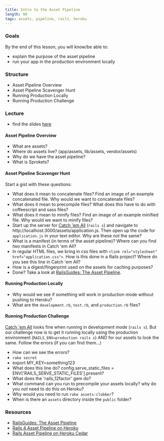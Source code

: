 ```yaml
---
title: Intro to the Asset Pipeline
length: 90
tags: assets, pipeline, rails, heroku
---
```


### Goals

By the end of this lesson, you will know/be able to:

* explain the purpose of the asset pipeline
* run your app in the production environment locally

### Structure

* Asset Pipeline Overview
* Asset Pipeline Scavenger Hunt
* Running Production Locally 
* Running Production Challenge

### Lecture

* find the slides [here](https://www.dropbox.com/s/k4793eg4ovgkkr9/intro_to_asset_pipeline.key?dl=0)

#### Asset Pipeline Overview

* What are assets?
* Where do assets live? (app/assets, lib/assets, vendor/assets)
* Why do we have the asset pipeline?
* What is Sprokets? 

#### Asset Pipeline Scavenger Hunt

Start a gist with these questions:

* What does it mean to concatenate files? Find an image of an example concatenated file. Why would we want to concatenate files? 
* What does it mean to precompile files? What does this have to do with coffeescript and sass files?
* What does it mean to minify files? Find an image of an example minified file. Why would we want to minify files? 
* Start up the server for [Catch 'em All](https://github.com/rwarbelow/catch-em-all) (`rails s`) and navigate to http://localhost:3000/assets/application.js. Then open up the code for `application.js` in your text editor. Why are these *not* the same? 
* What is a manifest (in terms of the asset pipeline)? Where can you find *two* manifests in Catch 'em All? 
* In regular HTML files, we bring in css files with `<link rel="stylesheet" href="application.css">`. How is this done in a Rails project? Where do you see this line in Catch 'em All? 
* How is a digest/fingerprint used on the assets for caching purposes?
* Done? Take a look at [RailsGuides: The Asset Pipeline](http://guides.rubyonrails.org/asset_pipeline.html). 

#### Running Production Locally

* Why would we see if something will work in production mode without pushing to Heroku?
* What are the `development.rb`, `test.rb`, and `production.rb` files? 

#### Running Production Challenge

[Catch 'em All](https://github.com/rwarbelow/catch-em-all) looks fine when running in development mode (`rails s`). But our challenge now is to get it running locally using the production environment (`RAILS_ENV=production rails s`) AND for our assets to look the same. Follow the errors (if you can find them...) 

* How can we see the errors? 
* `rake secret`
* export MY_KEY=something123
* What does this line do? config.serve_static_files = ENV['RAILS_SERVE_STATIC_FILES'].present?
* What does the 'rails_12factor' gem do?
* What command can you run to precompile your assets locally? why do you *not* need to do this on Heroku? 
* Why would you need to run `rake assets:clobber`?
* When is there an `assets` directory inside the `public` folder? 

### Resources

* [RailsGuides: The Asset Pipeline](http://guides.rubyonrails.org/asset_pipeline.html)
* [Rails 4 Asset Pipeline on Heroku](https://devcenter.heroku.com/articles/rails-4-asset-pipeline)
* [Rails Asset Pipeline on Heroku Cedar](https://devcenter.heroku.com/articles/rails-asset-pipeline)

